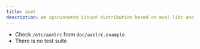 ```yaml
---
title: axel
description: An opinionated Linux® distribution based on musl libc and toybox
---
```


- Check `/etc/axelrc` from `doc/axelrc.example`
- There is no test suite
